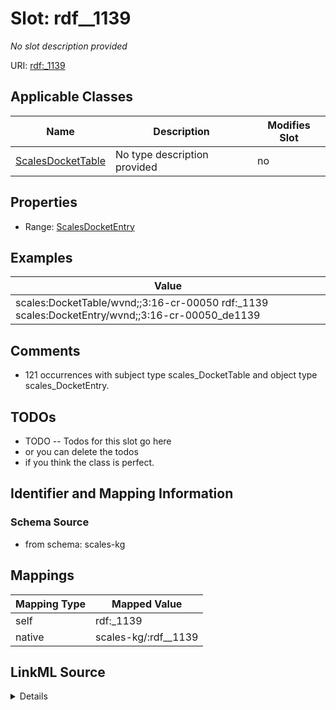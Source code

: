 

# Slot: rdf__1139


_No slot description provided_





URI: [rdf:_1139](http://www.w3.org/1999/02/22-rdf-syntax-ns#_1139)



<!-- no inheritance hierarchy -->





## Applicable Classes

| Name | Description | Modifies Slot |
| --- | --- | --- |
| [ScalesDocketTable](../classes/ScalesDocketTable.md) | No type description provided |  no  |







## Properties

* Range: [ScalesDocketEntry](../classes/ScalesDocketEntry.md)






## Examples

| Value |
| --- |
| scales:DocketTable/wvnd;;3:16-cr-00050 rdf:_1139 scales:DocketEntry/wvnd;;3:16-cr-00050_de1139 |

## Comments

* 121 occurrences with subject type scales_DocketTable and object type scales_DocketEntry.

## TODOs

* TODO -- Todos for this slot go here
* or you can delete the todos
* if you think the class is perfect.

## Identifier and Mapping Information







### Schema Source


* from schema: scales-kg




## Mappings

| Mapping Type | Mapped Value |
| ---  | ---  |
| self | rdf:_1139 |
| native | scales-kg/:rdf__1139 |




## LinkML Source

<details>
```yaml
name: rdf__1139
description: No slot description provided
todos:
- TODO -- Todos for this slot go here
- or you can delete the todos
- if you think the class is perfect.
comments:
- 121 occurrences with subject type scales_DocketTable and object type scales_DocketEntry.
examples:
- value: scales:DocketTable/wvnd;;3:16-cr-00050 rdf:_1139 scales:DocketEntry/wvnd;;3:16-cr-00050_de1139
from_schema: scales-kg
rank: 1000
slot_uri: rdf:_1139
alias: rdf__1139
domain_of:
- scales_DocketTable
range: scales_DocketEntry

```
</details>